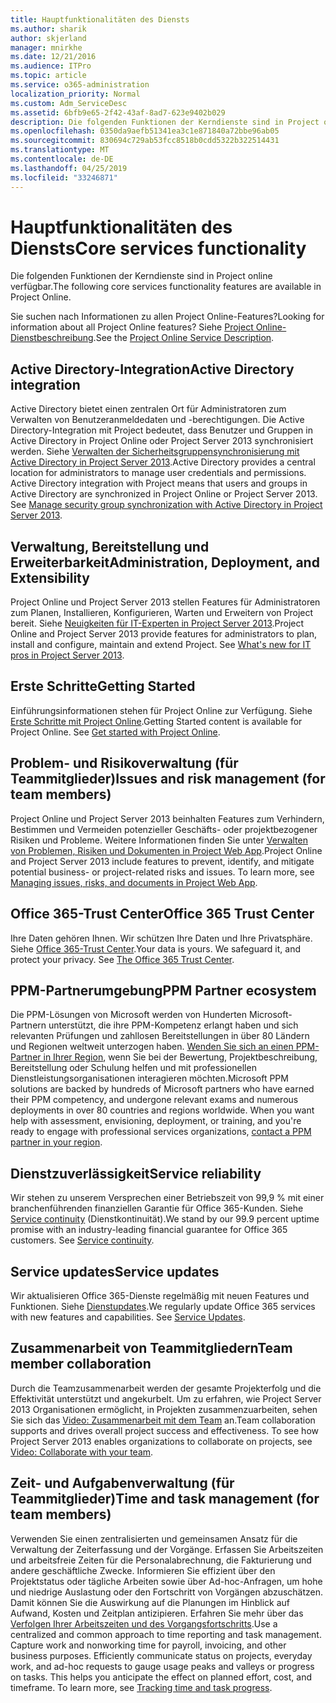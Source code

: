 ```yaml
---
title: Hauptfunktionalitäten des Diensts
ms.author: sharik
author: skjerland
manager: mnirkhe
ms.date: 12/21/2016
ms.audience: ITPro
ms.topic: article
ms.service: o365-administration
localization_priority: Normal
ms.custom: Adm_ServiceDesc
ms.assetid: 6bfb9e65-2f42-43af-8ad7-623e9402b029
description: Die folgenden Funktionen der Kerndienste sind in Project online verfügbar.
ms.openlocfilehash: 0350da9aefb51341ea3c1e871840a72bbe96ab05
ms.sourcegitcommit: 830694c729ab53fcc8518b0cdd5322b322514431
ms.translationtype: MT
ms.contentlocale: de-DE
ms.lasthandoff: 04/25/2019
ms.locfileid: "33246871"
---
```

# <a name="core-services-functionality"></a><span data-ttu-id="d7daf-103">Hauptfunktionalitäten des Diensts</span><span class="sxs-lookup"><span data-stu-id="d7daf-103">Core services functionality</span></span>

<span data-ttu-id="d7daf-104">Die folgenden Funktionen der Kerndienste sind in Project online verfügbar.</span><span class="sxs-lookup"><span data-stu-id="d7daf-104">The following core services functionality features are available in Project Online.</span></span>
  
<span data-ttu-id="d7daf-105">Sie suchen nach Informationen zu allen Project Online-Features?</span><span class="sxs-lookup"><span data-stu-id="d7daf-105">Looking for information about all Project Online features?</span></span> <span data-ttu-id="d7daf-106">Siehe [Project Online-Dienstbeschreibung](project-online-service-description.md).</span><span class="sxs-lookup"><span data-stu-id="d7daf-106">See the [Project Online Service Description](project-online-service-description.md).</span></span>
  
## <a name="active-directory-integration"></a><span data-ttu-id="d7daf-107">Active Directory-Integration</span><span class="sxs-lookup"><span data-stu-id="d7daf-107">Active Directory integration</span></span>
<span data-ttu-id="d7daf-108"><a name="bkmk_AD_Integration"> </a></span><span class="sxs-lookup"><span data-stu-id="d7daf-108"></span></span>

<span data-ttu-id="d7daf-p102">Active Directory bietet einen zentralen Ort für Administratoren zum Verwalten von Benutzeranmeldedaten und -berechtigungen. Die Active Directory-Integration mit Project bedeutet, dass Benutzer und Gruppen in Active Directory in Project Online oder Project Server 2013 synchronisiert werden. Siehe [Verwalten der Sicherheitsgruppensynchronisierung mit Active Directory in Project Server 2013](https://go.microsoft.com/fwlink/p/?LinkId=402631).</span><span class="sxs-lookup"><span data-stu-id="d7daf-p102">Active Directory provides a central location for administrators to manage user credentials and permissions. Active Directory integration with Project means that users and groups in Active Directory are synchronized in Project Online or Project Server 2013. See [Manage security group synchronization with Active Directory in Project Server 2013](https://go.microsoft.com/fwlink/p/?LinkId=402631).</span></span>
  
## <a name="administration-deployment-and-extensibility"></a><span data-ttu-id="d7daf-112">Verwaltung, Bereitstellung und Erweiterbarkeit</span><span class="sxs-lookup"><span data-stu-id="d7daf-112">Administration, Deployment, and Extensibility</span></span>
<span data-ttu-id="d7daf-113"><a name="bkmk_AdministrationDeploymentExtensibility"> </a></span><span class="sxs-lookup"><span data-stu-id="d7daf-113"></span></span>

<span data-ttu-id="d7daf-p103">Project Online und Project Server 2013 stellen Features für Administratoren zum Planen, Installieren, Konfigurieren, Warten und Erweitern von Project bereit. Siehe [Neuigkeiten für IT-Experten in Project Server 2013](https://go.microsoft.com/fwlink/p/?LinkId=272017).</span><span class="sxs-lookup"><span data-stu-id="d7daf-p103">Project Online and Project Server 2013 provide features for administrators to plan, install and configure, maintain and extend Project. See [What's new for IT pros in Project Server 2013](https://go.microsoft.com/fwlink/p/?LinkId=272017).</span></span>
  
## <a name="getting-started"></a><span data-ttu-id="d7daf-116">Erste Schritte</span><span class="sxs-lookup"><span data-stu-id="d7daf-116">Getting Started</span></span>
<span data-ttu-id="d7daf-117"><a name="bkmk_GettingStarted"> </a></span><span class="sxs-lookup"><span data-stu-id="d7daf-117"></span></span>

<span data-ttu-id="d7daf-p104">Einführungsinformationen stehen für Project Online zur Verfügung. Siehe [Erste Schritte mit Project Online](https://support.office.com/en-us/article/Get-started-with-Project-Online-E3E5F64F-ADA5-4F9D-A578-130B2D4E5F11?ui=en-US&amp;rs=en-US&amp;ad=US).</span><span class="sxs-lookup"><span data-stu-id="d7daf-p104">Getting Started content is available for Project Online. See [Get started with Project Online](https://support.office.com/en-us/article/Get-started-with-Project-Online-E3E5F64F-ADA5-4F9D-A578-130B2D4E5F11?ui=en-US&amp;rs=en-US&amp;ad=US).</span></span>
  
## <a name="issues-and-risk-management-for-team-members"></a><span data-ttu-id="d7daf-120">Problem- und Risikoverwaltung (für Teammitglieder)</span><span class="sxs-lookup"><span data-stu-id="d7daf-120">Issues and risk management (for team members)</span></span>
<span data-ttu-id="d7daf-121"><a name="bkmk_IssuesRiskManagement"> </a></span><span class="sxs-lookup"><span data-stu-id="d7daf-121"></span></span>

<span data-ttu-id="d7daf-p105">Project Online und Project Server 2013 beinhalten Features zum Verhindern, Bestimmen und Vermeiden potenzieller Geschäfts- oder projektbezogener Risiken und Probleme. Weitere Informationen finden Sie unter [Verwalten von Problemen, Risiken und Dokumenten in Project Web App](https://go.microsoft.com/fwlink/?LinkId=402634).</span><span class="sxs-lookup"><span data-stu-id="d7daf-p105">Project Online and Project Server 2013 include features to prevent, identify, and mitigate potential business- or project-related risks and issues. To learn more, see [Managing issues, risks, and documents in Project Web App](https://go.microsoft.com/fwlink/?LinkId=402634).</span></span>
  
## <a name="office-365-trust-center"></a><span data-ttu-id="d7daf-124">Office 365-Trust Center</span><span class="sxs-lookup"><span data-stu-id="d7daf-124">Office 365 Trust Center</span></span>
<span data-ttu-id="d7daf-125"><a name="bkmk_Office365TrustCenter"> </a></span><span class="sxs-lookup"><span data-stu-id="d7daf-125"></span></span>

<span data-ttu-id="d7daf-p106">Ihre Daten gehören Ihnen. Wir schützen Ihre Daten und Ihre Privatsphäre. Siehe [Office 365-Trust Center](https://go.microsoft.com/fwlink/?LinkId=402637).</span><span class="sxs-lookup"><span data-stu-id="d7daf-p106">Your data is yours. We safeguard it, and protect your privacy. See [The Office 365 Trust Center](https://go.microsoft.com/fwlink/?LinkId=402637).</span></span>
  
## <a name="ppm-partner-ecosystem"></a><span data-ttu-id="d7daf-129">PPM-Partnerumgebung</span><span class="sxs-lookup"><span data-stu-id="d7daf-129">PPM Partner ecosystem</span></span>
<span data-ttu-id="d7daf-130"><a name="bkmk_ProjectPortfolioManagementPartner"> </a></span><span class="sxs-lookup"><span data-stu-id="d7daf-130"></span></span>

<span data-ttu-id="d7daf-p107">Die PPM-Lösungen von Microsoft werden von Hunderten Microsoft-Partnern unterstützt, die ihre PPM-Kompetenz erlangt haben und sich relevanten Prüfungen und zahllosen Bereitstellungen in über 80 Ländern und Regionen weltweit unterzogen haben. [Wenden Sie sich an einen PPM-Partner in Ihrer Region](https://go.microsoft.com/fwlink/p/?LinkId=272646), wenn Sie bei der Bewertung, Projektbeschreibung, Bereitstellung oder Schulung helfen und mit professionellen Dienstleistungsorganisationen interagieren möchten.</span><span class="sxs-lookup"><span data-stu-id="d7daf-p107">Microsoft PPM solutions are backed by hundreds of Microsoft partners who have earned their PPM competency, and undergone relevant exams and numerous deployments in over 80 countries and regions worldwide. When you want help with assessment, envisioning, deployment, or training, and you're ready to engage with professional services organizations, [contact a PPM partner in your region](https://go.microsoft.com/fwlink/p/?LinkId=272646).</span></span>
  
## <a name="service-reliability"></a><span data-ttu-id="d7daf-133">Dienstzuverlässigkeit</span><span class="sxs-lookup"><span data-stu-id="d7daf-133">Service reliability</span></span>
<span data-ttu-id="d7daf-134"><a name="bkmk_ServiceReliability"> </a></span><span class="sxs-lookup"><span data-stu-id="d7daf-134"></span></span>

<span data-ttu-id="d7daf-p108">Wir stehen zu unserem Versprechen einer Betriebszeit von 99,9 % mit einer branchenführenden finanziellen Garantie für Office 365-Kunden. Siehe [Service continuity](https://go.microsoft.com/fwlink/?LinkId=402653) (Dienstkontinuität).</span><span class="sxs-lookup"><span data-stu-id="d7daf-p108">We stand by our 99.9 percent uptime promise with an industry-leading financial guarantee for Office 365 customers. See [Service continuity](https://go.microsoft.com/fwlink/?LinkId=402653).</span></span>
  
## <a name="service-updates"></a><span data-ttu-id="d7daf-137">Service updates</span><span class="sxs-lookup"><span data-stu-id="d7daf-137">Service updates</span></span>
<span data-ttu-id="d7daf-138"><a name="bkmk_Serviceupdates"> </a></span><span class="sxs-lookup"><span data-stu-id="d7daf-138"></span></span>

<span data-ttu-id="d7daf-p109">Wir aktualisieren Office 365-Dienste regelmäßig mit neuen Features und Funktionen. Siehe [Dienstupdates](../office-365-platform-service-description/service-updates.md).</span><span class="sxs-lookup"><span data-stu-id="d7daf-p109">We regularly update Office 365 services with new features and capabilities. See [Service Updates](../office-365-platform-service-description/service-updates.md).</span></span>
  
## <a name="team-member-collaboration"></a><span data-ttu-id="d7daf-141">Zusammenarbeit von Teammitgliedern</span><span class="sxs-lookup"><span data-stu-id="d7daf-141">Team member collaboration</span></span>
<span data-ttu-id="d7daf-142"><a name="bkbmk_TeamMemberCollaboration"> </a></span><span class="sxs-lookup"><span data-stu-id="d7daf-142"></span></span>

<span data-ttu-id="d7daf-p110">Durch die Teamzusammenarbeit werden der gesamte Projekterfolg und die Effektivität unterstützt und angekurbelt. Um zu erfahren, wie Project Server 2013 Organisationen ermöglicht, in Projekten zusammenzuarbeiten, sehen Sie sich das [Video: Zusammenarbeit mit dem Team](https://go.microsoft.com/fwlink/?LinkId=402628) an.</span><span class="sxs-lookup"><span data-stu-id="d7daf-p110">Team collaboration supports and drives overall project success and effectiveness. To see how Project Server 2013 enables organizations to collaborate on projects, see [Video: Collaborate with your team](https://go.microsoft.com/fwlink/?LinkId=402628).</span></span>
  
## <a name="time-and-task-management-for-team-members"></a><span data-ttu-id="d7daf-145">Zeit- und Aufgabenverwaltung (für Teammitglieder)</span><span class="sxs-lookup"><span data-stu-id="d7daf-145">Time and task management (for team members)</span></span>
<span data-ttu-id="d7daf-146"><a name="bkmk_TimeTaskManagement"> </a></span><span class="sxs-lookup"><span data-stu-id="d7daf-146"></span></span>

<span data-ttu-id="d7daf-p111">Verwenden Sie einen zentralisierten und gemeinsamen Ansatz für die Verwaltung der Zeiterfassung und der Vorgänge. Erfassen Sie Arbeitszeiten und arbeitsfreie Zeiten für die Personalabrechnung, die Fakturierung und andere geschäftliche Zwecke. Informieren Sie effizient über den Projektstatus oder tägliche Arbeiten sowie über Ad-hoc-Anfragen, um hohe und niedrige Auslastung oder den Fortschritt von Vorgängen abzuschätzen. Damit können Sie die Auswirkung auf die Planungen im Hinblick auf Aufwand, Kosten und Zeitplan antizipieren. Erfahren Sie mehr über das [Verfolgen Ihrer Arbeitszeiten und des Vorgangsfortschritts](https://go.microsoft.com/fwlink/p/?LinkId=271321).</span><span class="sxs-lookup"><span data-stu-id="d7daf-p111">Use a centralized and common approach to time reporting and task management. Capture work and nonworking time for payroll, invoicing, and other business purposes. Efficiently communicate status on projects, everyday work, and ad-hoc requests to gauge usage peaks and valleys or progress on tasks. This helps you anticipate the effect on planned effort, cost, and timeframe. To learn more, see [Tracking time and task progress](https://go.microsoft.com/fwlink/p/?LinkId=271321).</span></span>
  

